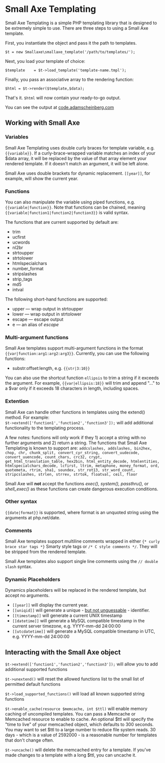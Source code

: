# Small Axe Templating

Small Axe Templating is a simple PHP templating library that is designed to be extremely simple to use. There are three steps to using a Small Axe template. 

First, you instantiate the object and pass it the path to templates. 

``` $t = new Smallaxe\smallaxe_template('/path/to/templates/'); ```

Next, you load your template of choice: 

``` $template	 = $t->load_template('template-name.tmpl'); ```

Finally, you pass an associative array to the rendering function: 

``` $html = $t->render($template,$data); ```

That's it. ```$html``` will now contain your ready-to-go output. 

You can see the output at [code.adamscheinberg.com](https://code.adamscheinberg.com/smallaxe-templating/)

## Working with Small Axe

### Variables 

Small Axe Templating uses double curly braces for template variable, e.g. ```{{variable}}```. If a curly-brace-wrapped variable matches an index of your $data array, it will be replaced by the value of that array element your rendered template. If it doesn't match an argument, it will be left alone.  

Small Axe uses double brackets for dynamic replacement. ```[[year]]```, for example, will show the current year.  

### Functions 
You can also manipulate the variable using piped functions, e.g. ```{{variable|function}}```. Note that functions can be chained, meaning ```{{variable|function1|function2|function3}}``` is valid syntax.  

The functions that are current supported by default are: 
* trim 
* ucfirst 
* ucwords   
* nl2br 
* strtoupper
* strtolower
* htmlspecialchars
* number_format
* stripslashes
* strip_tags
* md5
* intval

The following short-hand functions are supported: 
* upper &mdash; wrap output in strtoupper
* lower &mdash; wrap output in strtolower
* escape &mdash; escape output
* e &mdash; an alias of _escape_

### Multi-argument functions
Small Axe templates support multi-argument functions in the format <code>{{var|function:arg1:arg2:arg3}}</code>. Currently, you can use the following functions: 

* substr:offset:length, e.g. ```{{str|3:10}}```

You can also use the shortcut function <code>ellipsis</code> to trim a string if it exceeds the argument. For example, <code>{{var|ellipsis:18}}</code> will trim and append "..." to a $var only if it exceeds 18 characters in length, including spaces. 

### Extention
Small Axe can handle other functions in templates using the extend() method. For example:  
``` $t->extend(['function1','function2','function3']); ``` 
will add additional functionality to the templating process. 

A few notes: functions will only work if they 1) accept a string with no further arguments and 2) return a string. The functions that Small Axe Templating is known to support are: ```addcslashes, addslashes, bin2hex, chop, chr, chunk_split, convert_cyr_string, convert_uudecode, convert_uuencode, count_chars, crc32, crypt, get_html_translation_table, hex2bin, html_entity_decode, htmlentities, htmlspecialchars_decode, lcfirst, ltrim, metaphone, money_format, ord, quotemeta, rtrim, sha1, soundex, str_rot13, str_word_count, stripcslashes, strlen, strrev, strtok, floatval, ceil, floor```

Small Axe will **not** accept the functions _exec(), system(), passthru(),_ or _shell_exec()_ as these functions can create dangerous execution conditions. 

### Other syntax
```{{date|format}}``` is supported, where format is an unquoted string using the arguments at php.net/date. 

### Comments 
Small Axe templates support multiline comments wrapped in either ```{* curly brace star tags *}``` Smarty style tags or ```/* C style comments */```. They will be stripped from the rendered template.

Small Axe templates also support single line comments using the ```// double slash``` syntax.  

### Dynamic Placeholders
Dynamics placeholders will be replaced in the rendered template, but accept no arguments. 

* ```[[year]]``` will display the current year.  
* ```[[uniqid]]``` will generate a unique - [but not unguessable](https://www.php.net/uniqid) - identifier. 
* ```[[timestamp]]``` will generate a current UNIX timestamp 
* ```[[datetime]]``` will generate a MySQL compatible timestamp in the current server timezone, e.g. YYYY-mm-dd 24:00:00
* ```[[utcdatetime]]``` will generate a MySQL compatible timestamp in UTC, e.g. YYYY-mm-dd 24:00:00

## Interacting with the Small Axe object
``` $t->extend(['function1','function2','function3']); ``` will allow you to add additional supported functions 

```$t->unextend()``` will reset the allowed functions list to the small list of permitted default functions 

```$t->load_supported_functions()``` will load all known supported string functions

```$t->enable_cache(resource $memcache, int $ttl)``` will enable memory caching of uncompiled templates. You can pass a Memcache or Memcached resource to enable to cache. An optional $ttl will specify the "time to live" of your memcached object, which defaults to 300 seconds. You may want to set $ttl to a large number to reduce file system reads. 30 days - which is a value of 2592000 - is a reasonable number for templates that don't change often.   

```$t->uncache()``` will delete the memcached entry for a template. If you've made changes to a template with a long $ttl, you can uncache it.   

